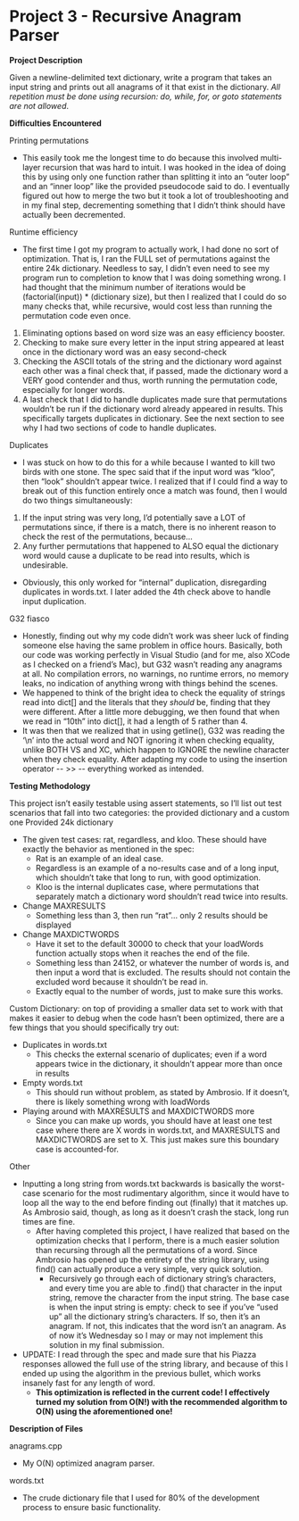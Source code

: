 # Project 3 - Recursive Anagram Parser

**Project Description**

Given a newline-delimited text dictionary, write a program that takes an input string and prints out all anagrams of it that exist in the dictionary. *All repetition must be done using recursion: do, while, for, or goto statements are not allowed*.

**Difficulties Encountered**

Printing permutations
- This easily took me the longest time to do because this involved multi-layer recursion that was hard to intuit. I was hooked in the idea of doing this by using only one function rather than splitting it into an “outer loop” and an “inner loop” like the provided pseudocode said to do. I eventually figured out how to merge the two but it took a lot of troubleshooting and in my final step, decrementing something that I didn’t think should have actually been decremented.

Runtime efficiency
- The first time I got my program to actually work, I had done no sort of optimization. That is, I ran the FULL set of permutations against the entire 24k dictionary. Needless to say, I didn’t even need to see my program run to completion to know that I was doing something wrong. I had thought that the minimum number of iterations would be (factorial(input)) * (dictionary size), but then I realized that I could do so many checks that, while recursive, would cost less than running the permutation code even once.

1.	Eliminating options based on word size was an easy efficiency booster.
2.	Checking to make sure every letter in the input string appeared at least once in the dictionary word was an easy second-check
3.	Checking the ASCII totals of the string and the dictionary word against each other was a final check that, if passed, made the dictionary word a VERY good contender and thus, worth running the permutation code, especially for longer words.
4.	A last check that I did to handle duplicates made sure that permutations wouldn’t be run if the dictionary word already appeared in results. This specifically targets duplicates in dictionary. See the next section to see why I had two sections of code to handle duplicates.

Duplicates
- I was stuck on how to do this for a while because I wanted to kill two birds with one stone. The spec said that if the input word was “kloo”, then “look” shouldn’t appear twice. I realized that if I could find a way to break out of this function entirely once a match was found, then I would do two things simultaneously:
1.	If the input string was very long, I’d potentially save a LOT of permutations since, if there is a match, there is no inherent reason to check the rest of the permutations, because…
2.	Any further permutations that happened to ALSO equal the dictionary word would cause a duplicate to be read into results, which is undesirable.
- Obviously, this only worked for “internal” duplication, disregarding duplicates in words.txt. I later added the 4th check above to handle input duplication.

G32 fiasco
- Honestly, finding out why my code didn’t work was sheer luck of finding someone else having the same problem in office hours. Basically, both our code was working perfectly in Visual Studio (and for me, also XCode as I checked on a friend’s Mac), but G32 wasn’t reading any anagrams at all. No compilation errors, no warnings, no runtime errors, no memory leaks, no indication of anything wrong with things behind the scenes.
- We happened to think of the bright idea to check the equality of strings read into dict[] and the literals that they *should* be, finding that they were different. After a little more debugging, we then found that when we read in “10th” into dict[], it had a length of 5 rather than 4.
- It was then that we realized that in using getline(), G32 was reading the ‘\n’ into the actual word and NOT ignoring it when checking equality, unlike BOTH VS and XC, which happen to IGNORE the newline character when they check equality. After adapting my code to using the insertion operator -- >> -- everything worked as intended.

**Testing Methodology**

This project isn’t easily testable using assert statements, so I’ll list out test scenarios that fall into two categories: the provided dictionary and a custom one
Provided 24k dictionary
- The given test cases: rat, regardless, and kloo. These should have exactly the behavior as mentioned in the spec:
    - Rat is an example of an ideal case.
    - Regardless is an example of a no-results case and of a long input, which shouldn’t take that long to run, with good optimization.
    - Kloo is the internal duplicates case, where permutations that separately match a dictionary word shouldn’t read twice into results.
- Change MAXRESULTS
    - Something less than 3, then run “rat”… only 2 results should be displayed
- Change MAXDICTWORDS
    - Have it set to the default 30000 to check that your loadWords function actually stops when it reaches the end of the file.
    - Something less than 24152, or whatever the number of words is, and then input a word that is excluded. The results should not contain the excluded word because it shouldn’t be read in.
    - Exactly equal to the number of words, just to make sure this works.

Custom Dictionary: on top of providing a smaller data set to work with that makes it easier to debug when the code hasn’t been optimized, there are a few things that you should specifically try out:
- Duplicates in words.txt
    - This checks the external scenario of duplicates; even if a word appears twice in the dictionary, it shouldn’t appear more than once in results
- Empty words.txt
    - This should run without problem, as stated by Ambrosio. If it doesn’t, there is likely something wrong with loadWords
- Playing around with MAXRESULTS and MAXDICTWORDS more
    - Since you can make up words, you should have at least one test case where there are X words in words.txt, and MAXRESULTS and MAXDICTWORDS are set to X. This just makes sure this boundary case is accounted-for.

Other
- Inputting a long string from words.txt backwards is basically the worst-case scenario for the most rudimentary algorithm, since it would have to loop all the way to the end before finding out (finally) that it matches up. As Ambrosio said, though, as long as it doesn’t crash the stack, long run times are fine.
    - After having completed this project, I have realized that based on the optimization checks that I perform, there is a much easier solution than recursing through all the permutations of a word. Since Ambrosio has opened up the entirety of the string library, using find() can actually produce a very simple, very quick solution.
        - Recursively go through each of dictionary string’s characters, and every time you are able to .find() that character in the input string, remove the character from the input string. The base case is when the input string is empty: check to see if you’ve “used up” all the dictionary string’s characters. If so, then it’s an anagram. If not, this indicates that the word isn’t an anagram. As of now it’s Wednesday so I may or may not implement this solution in my final submission.
- UPDATE: I read through the spec and made sure that his Piazza responses allowed the full use of the string library, and because of this I ended up using the algorithm in the previous bullet, which works insanely fast for any length of word.
    - **This optimization is reflected in the current code! I effectively turned my solution from O(N!) with the recommended algorithm to O(N) using the aforementioned one!**

**Description of Files**

anagrams.cpp

- My O(N) optimized anagram parser.

words.txt

- The crude dictionary file that I used for 80% of the development process to ensure basic functionality.